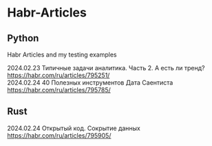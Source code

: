 # Habr-Articles
## Python
Habr Articles and my testing examples

2024.02.23 Типичные задачи аналитика. Часть 2. А есть ли тренд?     https://habr.com/ru/articles/795251/                   
2024.02.24 40 Полезных инструментов Дата Саентиста https://habr.com/ru/articles/795785/         


## Rust
2024.02.24 Открытый код. Сокрытие данных https://habr.com/ru/articles/795905/              
